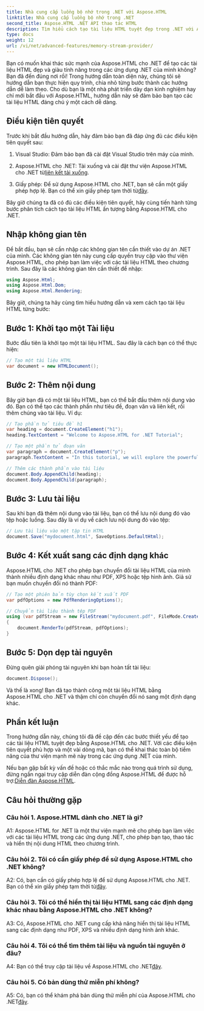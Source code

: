```yaml
---
title: Nhà cung cấp luồng bộ nhớ trong .NET với Aspose.HTML
linktitle: Nhà cung cấp luồng bộ nhớ trong .NET
second_title: Aspose.HTML .NET API thao tác HTML
description: Tìm hiểu cách tạo tài liệu HTML tuyệt đẹp trong .NET với Aspose.HTML. Làm theo hướng dẫn từng bước của chúng tôi và mở khóa sức mạnh của thao tác HTML.
type: docs
weight: 12
url: /vi/net/advanced-features/memory-stream-provider/
---
```


Bạn có muốn khai thác sức mạnh của Aspose.HTML cho .NET để tạo các tài liệu HTML đẹp và giàu tính năng trong các ứng dụng .NET của mình không? Bạn đã đến đúng nơi rồi! Trong hướng dẫn toàn diện này, chúng tôi sẽ hướng dẫn bạn thực hiện quy trình, chia nhỏ từng bước thành các hướng dẫn dễ làm theo. Cho dù bạn là một nhà phát triển dày dạn kinh nghiệm hay chỉ mới bắt đầu với Aspose.HTML, hướng dẫn này sẽ đảm bảo bạn tạo các tài liệu HTML đáng chú ý một cách dễ dàng.

## Điều kiện tiên quyết

Trước khi bắt đầu hướng dẫn, hãy đảm bảo bạn đã đáp ứng đủ các điều kiện tiên quyết sau:

1. Visual Studio: Đảm bảo bạn đã cài đặt Visual Studio trên máy của mình.

2.  Aspose.HTML cho .NET: Tải xuống và cài đặt thư viện Aspose.HTML cho .NET từ[liên kết tải xuống](https://releases.aspose.com/html/net/).

3.  Giấy phép: Để sử dụng Aspose.HTML cho .NET, bạn sẽ cần một giấy phép hợp lệ. Bạn có thể xin giấy phép tạm thời từ[đây](https://purchase.aspose.com/temporary-license/).

Bây giờ chúng ta đã có đủ các điều kiện tiên quyết, hãy cùng tiến hành từng bước phân tích cách tạo tài liệu HTML ấn tượng bằng Aspose.HTML cho .NET.

## Nhập không gian tên

Để bắt đầu, bạn sẽ cần nhập các không gian tên cần thiết vào dự án .NET của mình. Các không gian tên này cung cấp quyền truy cập vào thư viện Aspose.HTML, cho phép bạn làm việc với các tài liệu HTML theo chương trình. Sau đây là các không gian tên cần thiết để nhập:

```csharp
using Aspose.Html;
using Aspose.Html.Dom;
using Aspose.Html.Rendering;
```

Bây giờ, chúng ta hãy cùng tìm hiểu hướng dẫn và xem cách tạo tài liệu HTML từng bước:

## Bước 1: Khởi tạo một Tài liệu

Bước đầu tiên là khởi tạo một tài liệu HTML. Sau đây là cách bạn có thể thực hiện:

```csharp
// Tạo một tài liệu HTML
var document = new HTMLDocument();
```

## Bước 2: Thêm nội dung

Bây giờ bạn đã có một tài liệu HTML, bạn có thể bắt đầu thêm nội dung vào đó. Bạn có thể tạo các thành phần như tiêu đề, đoạn văn và liên kết, rồi thêm chúng vào tài liệu. Ví dụ:

```csharp
// Tạo phần tử tiêu đề h1
var heading = document.CreateElement("h1");
heading.TextContent = "Welcome to Aspose.HTML for .NET Tutorial";

// Tạo một phần tử đoạn văn
var paragraph = document.CreateElement("p");
paragraph.TextContent = "In this tutorial, we will explore the powerful features of Aspose.HTML for .NET.";

// Thêm các thành phần vào tài liệu
document.Body.AppendChild(heading);
document.Body.AppendChild(paragraph);
```

## Bước 3: Lưu tài liệu

Sau khi bạn đã thêm nội dung vào tài liệu, bạn có thể lưu nội dung đó vào tệp hoặc luồng. Sau đây là ví dụ về cách lưu nội dung đó vào tệp:

```csharp
// Lưu tài liệu vào một tập tin HTML
document.Save("mydocument.html", SaveOptions.DefaultHtml);
```

## Bước 4: Kết xuất sang các định dạng khác

Aspose.HTML cho .NET cho phép bạn chuyển đổi tài liệu HTML của mình thành nhiều định dạng khác nhau như PDF, XPS hoặc tệp hình ảnh. Giả sử bạn muốn chuyển đổi nó thành PDF:

```csharp
// Tạo một phiên bản tùy chọn kết xuất PDF
var pdfOptions = new PdfRenderingOptions();

// Chuyển tài liệu thành tệp PDF
using (var pdfStream = new FileStream("mydocument.pdf", FileMode.Create))
{
    document.RenderTo(pdfStream, pdfOptions);
}
```

## Bước 5: Dọn dẹp tài nguyên

Đừng quên giải phóng tài nguyên khi bạn hoàn tất tài liệu:

```csharp
document.Dispose();
```

Và thế là xong! Bạn đã tạo thành công một tài liệu HTML bằng Aspose.HTML cho .NET và thậm chí còn chuyển đổi nó sang một định dạng khác.

## Phần kết luận

Trong hướng dẫn này, chúng tôi đã đề cập đến các bước thiết yếu để tạo các tài liệu HTML tuyệt đẹp bằng Aspose.HTML cho .NET. Với các điều kiện tiên quyết phù hợp và một vài dòng mã, bạn có thể khai thác toàn bộ tiềm năng của thư viện mạnh mẽ này trong các ứng dụng .NET của mình.

 Nếu bạn gặp bất kỳ vấn đề hoặc có thắc mắc nào trong quá trình sử dụng, đừng ngần ngại truy cập diễn đàn cộng đồng Aspose.HTML để được hỗ trợ:[Diễn đàn Aspose.HTML](https://forum.aspose.com/).

## Câu hỏi thường gặp

### Câu hỏi 1. Aspose.HTML dành cho .NET là gì?

A1: Aspose.HTML for .NET là một thư viện mạnh mẽ cho phép bạn làm việc với các tài liệu HTML trong các ứng dụng .NET, cho phép bạn tạo, thao tác và hiển thị nội dung HTML theo chương trình.

### Câu hỏi 2. Tôi có cần giấy phép để sử dụng Aspose.HTML cho .NET không?

 A2: Có, bạn cần có giấy phép hợp lệ để sử dụng Aspose.HTML cho .NET. Bạn có thể xin giấy phép tạm thời từ[đây](https://purchase.aspose.com/temporary-license/).

### Câu hỏi 3. Tôi có thể hiển thị tài liệu HTML sang các định dạng khác nhau bằng Aspose.HTML cho .NET không?

A3: Có, Aspose.HTML cho .NET cung cấp khả năng hiển thị tài liệu HTML sang các định dạng như PDF, XPS và nhiều định dạng hình ảnh khác.

### Câu hỏi 4. Tôi có thể tìm thêm tài liệu và nguồn tài nguyên ở đâu?

 A4: Bạn có thể truy cập tài liệu về Aspose.HTML cho .NET[đây](https://reference.aspose.com/html/net/).

### Câu hỏi 5. Có bản dùng thử miễn phí không?

 A5: Có, bạn có thể khám phá bản dùng thử miễn phí của Aspose.HTML cho .NET[đây](https://releases.aspose.com/).
